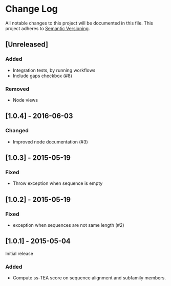 # Change Log
All notable changes to this project will be documented in this file.
This project adheres to [Semantic Versioning](http://semver.org/).

## [Unreleased]

### Added

* Integration tests, by running workflows
* Include gaps checkbox (#8)

### Removed

* Node views

## [1.0.4] - 2016-06-03

### Changed

* Improved node documentation (#3)

## [1.0.3] - 2015-05-19

### Fixed

* Throw exception when sequence is empty

## [1.0.2] - 2015-05-19

### Fixed

* exception when sequences are not same length (#2)

## [1.0.1] - 2015-05-04

Initial release

### Added

* Compute ss-TEA score on sequence alignment and subfamily members.
